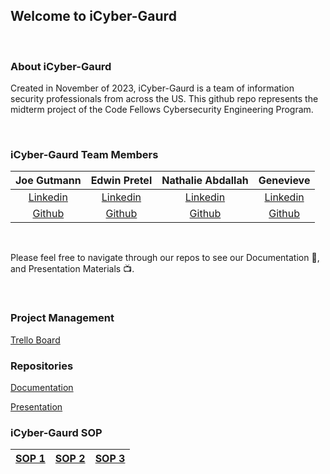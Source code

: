 ## Welcome to iCyber-Gaurd

<br>



### About iCyber-Gaurd

Created in November of 2023, iCyber-Gaurd is a team of information security professionals from across the US. This github repo represents the midterm project of the Code Fellows Cybersecurity Engineering Program.

<br>

### iCyber-Gaurd Team Members

| Joe Gutmann | Edwin Pretel | Nathalie Abdallah | Genevieve |
|:----------------------:|:-----------------------:|:----------------------:|:----------------------:|
| [Linkedin](https://www.linkedin.com/in/joegutmann/) | [Linkedin](http://www.linkedin.com/in/preteledwin) | [Linkedin](https://www.linkedin.com/in/nataliabdallah) | [Linkedin]() 
| [Github](https://github.com/Joegutmann) | [Github](http://www.linkedin.com/in/preteledwin) | [Github](https://github.com/nataliabdallah) | [Github]() 

<br>

Please feel free to navigate through our repos to see our Documentation 📝, and Presentation Materials 📺.

<br>

### Project Management

[Trello Board](https://trello.com/b/Qx70t40h/icyber-gaurd)
<br>

### Repositories

[Documentation](https://github.com/iCyber-Gaurd/Documentation)

[Presentation](https://github.com/Cerulean-Shield/Presentation)

### iCyber-Gaurd SOP
| [SOP 1](https://docs.google.com/document/d/1Otuz0Uc4NlfYUOgkII4mBvoP6DukBv6gcXOI9c1fHuQ/edit) | [SOP 2](https://docs.google.com/document/d/1x_lykpg7brHDw_9J3dmw31tSRVMFvNsLcdvibPScxaU/edit) | [SOP 3](https://docs.google.com/document/d/1sUOYsVd2G3o8Z6DxWrNIip21Zc-WJo7-j617_iWLJD0/edit) |
|:----------------------:|:-----------------------:|:----------------------:|

